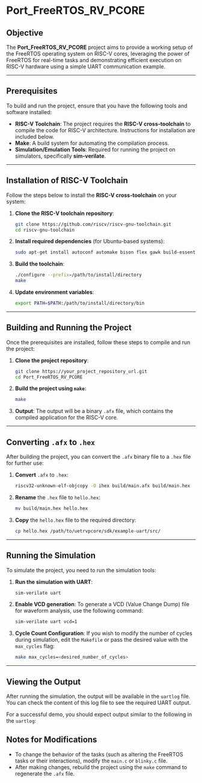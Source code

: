 # **Port_FreeRTOS_RV_PCORE**

## **Objective**

The **Port_FreeRTOS_RV_PCORE** project aims to provide a working setup of the FreeRTOS operating system on RISC-V cores, leveraging the power of FreeRTOS for real-time tasks and demonstrating efficient execution on RISC-V hardware using a simple UART communication example.

---

## **Prerequisites**

To build and run the project, ensure that you have the following tools and software installed:

- **RISC-V Toolchain**: The project requires the **RISC-V cross-toolchain** to compile the code for RISC-V architecture. Instructions for installation are included below.
- **Make**: A build system for automating the compilation process.
- **Simulation/Emulation Tools**: Required for running the project on simulators, specifically **sim-verilate**.

---

## **Installation of RISC-V Toolchain**

Follow the steps below to install the **RISC-V cross-toolchain** on your system:

1. **Clone the RISC-V toolchain repository**:
   ```bash
   git clone https://github.com/riscv/riscv-gnu-toolchain.git
   cd riscv-gnu-toolchain
   ```

2. **Install required dependencies** (for Ubuntu-based systems):
   ```bash
   sudo apt-get install autoconf automake bison flex gawk build-essential libgmp3-dev libmpc-dev libmpfr-dev libisl-dev
   ```

3. **Build the toolchain**:
   ```bash
   ./configure --prefix=/path/to/install/directory
   make
   ```

4. **Update environment variables**:
   ```bash
   export PATH=$PATH:/path/to/install/directory/bin
   ```

---

## **Building and Running the Project**

Once the prerequisites are installed, follow these steps to compile and run the project:

1. **Clone the project repository**:
   ```bash
   git clone https://your_project_repository_url.git
   cd Port_FreeRTOS_RV_PCORE
   ```

2. **Build the project using `make`**:
   ```bash
   make
   ```

3. **Output**: The output will be a binary `.afx` file, which contains the compiled application for the RISC-V core.

---

## **Converting `.afx` to `.hex`**

After building the project, you can convert the `.afx` binary file to a `.hex` file for further use:

1. **Convert** `.afx` to `.hex`:
   ```bash
   riscv32-unknown-elf-objcopy -O ihex build/main.afx build/main.hex
   ```

2. **Rename** the `.hex` file to `hello.hex`:
   ```bash
   mv build/main.hex hello.hex
   ```

3. **Copy** the `hello.hex` file to the required directory:
   ```bash
   cp hello.hex /path/to/uetrvpcore/sdk/example-uart/src/
   ```

---

## **Running the Simulation**

To simulate the project, you need to run the simulation tools:

1. **Run the simulation with UART**:
   ```bash
   sim-verilate uart
   ```

2. **Enable VCD generation**:
   To generate a VCD (Value Change Dump) file for waveform analysis, use the following command:
   ```bash
   sim-verilate uart vcd=1
   ```

3. **Cycle Count Configuration**:
   If you wish to modify the number of cycles during simulation, edit the `Makefile` or pass the desired value with the `max_cycles` flag:
   ```bash
   make max_cycles=<desired_number_of_cycles>
   ```

---

## **Viewing the Output**

After running the simulation, the output will be available in the `uartlog` file. You can check the content of this log file to see the required UART output.

For a successful demo, you should expect output similar to the following in the `uartlog`:


## **Notes for Modifications**

- To change the behavior of the tasks (such as altering the FreeRTOS tasks or their interactions), modify the `main.c` or `blinky.c` file.
- After making changes, rebuild the project using the `make` command to regenerate the `.afx` file.


